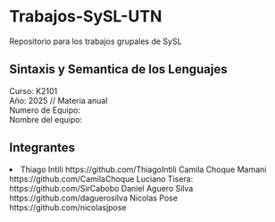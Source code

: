 # Trabajos-SySL-UTN
Repositorio para los trabajos grupales de SySL 

## Sintaxis y Semantica de los Lenguajes 

Curso: K2101  <br>
Año: 2025 // Materia anual  <br>
Numero de Equipo:   <br> 
Nombre del equipo:   <br> 
## Integrantes 
<li>
  <lo>Thiago Intili https://github.com/ThiagoIntili </lo>
  <lo>Camila Choque Mamani https://github.com/CamilaChoque </lo>
  <lo>Luciano Tisera: https://github.com/SirCabobo </lo>
  <lo>Daniel Aguero Silva https://github.com/daguerosilva </lo>
  <lo>Nicolas Pose https://github.com/nicolasjpose</lo>
</li>
